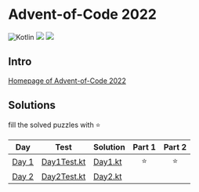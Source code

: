 # Advent-of-Code 2022

![Kotlin](https://img.shields.io/badge/Kotlin-grey?logo=Kotlin&style=for-the-badge)
![](https://img.shields.io/badge/📅%20days-1-005060?style=for-the-badge)
![](https://img.shields.io/badge/⭐%20stars-2-005060?style=for-the-badge)

## Intro

[Homepage of Advent-of-Code 2022](https://adventofcode.com/2022)

## Solutions

fill the solved puzzles with ⭐

| Day                                          | Test                                                                                                                               | Solution                                                                                                                   | Part 1 | Part 2 |
|----------------------------------------------|------------------------------------------------------------------------------------------------------------------------------------|----------------------------------------------------------------------------------------------------------------------------|:------:|:------:|
| [Day 1](https://adventofcode.com/2022/day/1) | [Day1Test.kt](https://github.com/EmRe-One/advent-of-code-2022/blob/master/src/test/kotlin/de/emreak/adventofcode/days/Day1Test.kt) | [Day1.kt](https://github.com/EmRe-One/advent-of-code-2022/blob/master/src/main/kotlin/de/emreak/adventofcode/days/Day1.kt) |   ⭐    |   ⭐    |
| [Day 2](https://adventofcode.com/2022/day/2) | [Day2Test.kt](https://github.com/EmRe-One/advent-of-code-2022/blob/master/src/test/kotlin/de/emreak/adventofcode/days/Day2Test.kt) | [Day2.kt](https://github.com/EmRe-One/advent-of-code-2022/blob/master/src/main/kotlin/de/emreak/adventofcode/days/Day2.kt) |        |        |
<!-- $1 -->